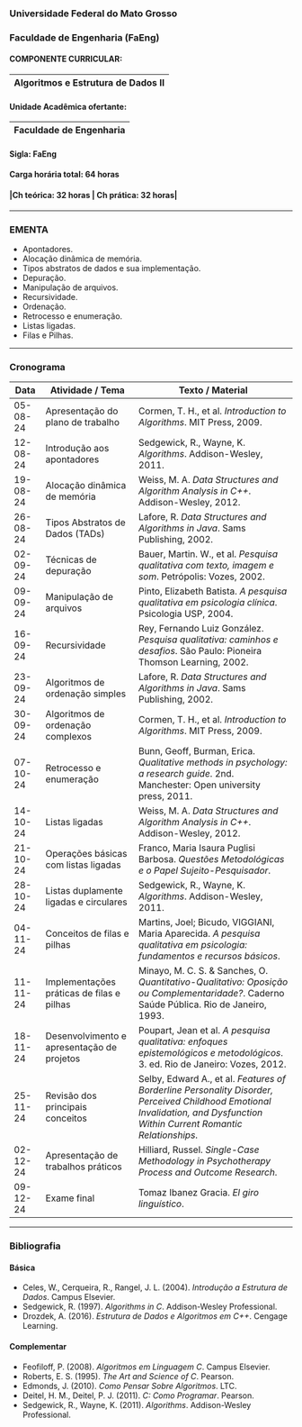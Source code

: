 ### Universidade Federal do Mato Grosso
### Faculdade de Engenharia (FaEng)

#### COMPONENTE CURRICULAR: 
Algoritmos e Estrutura de Dados II |
|-----------------------------------------------------------------------------------------------------------------|
#### Unidade Acadêmica ofertante: 
Faculdade de Engenharia |
----|
#### Sigla: FaEng
#### Carga horária total: 64 horas
#### |Ch teórica: 32 horas | Ch prática: 32 horas|


---

### EMENTA

- Apontadores.
- Alocação dinâmica de memória.
- Tipos abstratos de dados e sua implementação.
- Depuração.
- Manipulação de arquivos.
- Recursividade.
- Ordenação.
- Retrocesso e enumeração.
- Listas ligadas.
- Filas e Pilhas.

---

### Cronograma

| Data       | Atividade / Tema                                            | Texto / Material                                                                 |
|------------|-------------------------------------------------------------|----------------------------------------------------------------------------------|
| 05-08-24   | Apresentação do plano de trabalho                           | Cormen, T. H., et al. *Introduction to Algorithms*. MIT Press, 2009.              |
| 12-08-24   | Introdução aos apontadores                                  | Sedgewick, R., Wayne, K. *Algorithms*. Addison-Wesley, 2011.                     |
| 19-08-24   | Alocação dinâmica de memória                                | Weiss, M. A. *Data Structures and Algorithm Analysis in C++*. Addison-Wesley, 2012. |
| 26-08-24   | Tipos Abstratos de Dados (TADs)                             | Lafore, R. *Data Structures and Algorithms in Java*. Sams Publishing, 2002.       |
| 02-09-24   | Técnicas de depuração                                       | Bauer, Martin. W., et al. *Pesquisa qualitativa com texto, imagem e som*. Petrópolis: Vozes, 2002. |
| 09-09-24   | Manipulação de arquivos                                     | Pinto, Elizabeth Batista. *A pesquisa qualitativa em psicologia clínica*. Psicologia USP, 2004. |
| 16-09-24   | Recursividade                                               | Rey, Fernando Luiz González. *Pesquisa qualitativa: caminhos e desafios*. São Paulo: Pioneira Thomson Learning, 2002. |
| 23-09-24   | Algoritmos de ordenação simples                             | Lafore, R. *Data Structures and Algorithms in Java*. Sams Publishing, 2002.       |
| 30-09-24   | Algoritmos de ordenação complexos                           | Cormen, T. H., et al. *Introduction to Algorithms*. MIT Press, 2009.              |
| 07-10-24   | Retrocesso e enumeração                                     | Bunn, Geoff, Burman, Erica. *Qualitative methods in psychology: a research guide*. 2nd. Manchester: Open university press, 2011. |
| 14-10-24   | Listas ligadas                                              | Weiss, M. A. *Data Structures and Algorithm Analysis in C++*. Addison-Wesley, 2012. |
| 21-10-24   | Operações básicas com listas ligadas                        | Franco, Maria Isaura Puglisi Barbosa. *Questões Metodológicas e o Papel Sujeito-Pesquisador*. |
| 28-10-24   | Listas duplamente ligadas e circulares                      | Sedgewick, R., Wayne, K. *Algorithms*. Addison-Wesley, 2011.                     |
| 04-11-24   | Conceitos de filas e pilhas                                 | Martins, Joel; Bicudo, VIGGIANI, Maria Aparecida. *A pesquisa qualitativa em psicologia: fundamentos e recursos básicos*. |
| 11-11-24   | Implementações práticas de filas e pilhas                   | Minayo, M. C. S. & Sanches, O. *Quantitativo-Qualitativo: Oposição ou Complementaridade?*. Caderno Saúde Pública. Rio de Janeiro, 1993. |
| 18-11-24   | Desenvolvimento e apresentação de projetos                  | Poupart, Jean et al. *A pesquisa qualitativa: enfoques epistemológicos e metodológicos*. 3. ed. Rio de Janeiro: Vozes, 2012. |
| 25-11-24   | Revisão dos principais conceitos                            | Selby, Edward A., et al. *Features of Borderline Personality Disorder, Perceived Childhood Emotional Invalidation, and Dysfunction Within Current Romantic Relationships*. |
| 02-12-24   | Apresentação de trabalhos práticos                          | Hilliard, Russel. *Single-Case Methodology in Psychotherapy Process and Outcome Research*. |
| 09-12-24   | Exame final                                                 | Tomaz Ibanez Gracia. *El giro linguístico*.                                        |

---

### Bibliografia

#### Básica
- Celes, W., Cerqueira, R., Rangel, J. L. (2004). *Introdução a Estrutura de Dados*. Campus Elsevier.
- Sedgewick, R. (1997). *Algorithms in C*. Addison-Wesley Professional.
- Drozdek, A. (2016). *Estrutura de Dados e Algoritmos em C++*. Cengage Learning.

#### Complementar
- Feofiloff, P. (2008). *Algoritmos em Linguagem C*. Campus Elsevier.
- Roberts, E. S. (1995). *The Art and Science of C*. Pearson.
- Edmonds, J. (2010). *Como Pensar Sobre Algoritmos*. LTC.
- Deitel, H. M., Deitel, P. J. (2011). *C: Como Programar*. Pearson.
- Sedgewick, R., Wayne, K. (2011). *Algorithms*. Addison-Wesley Professional.